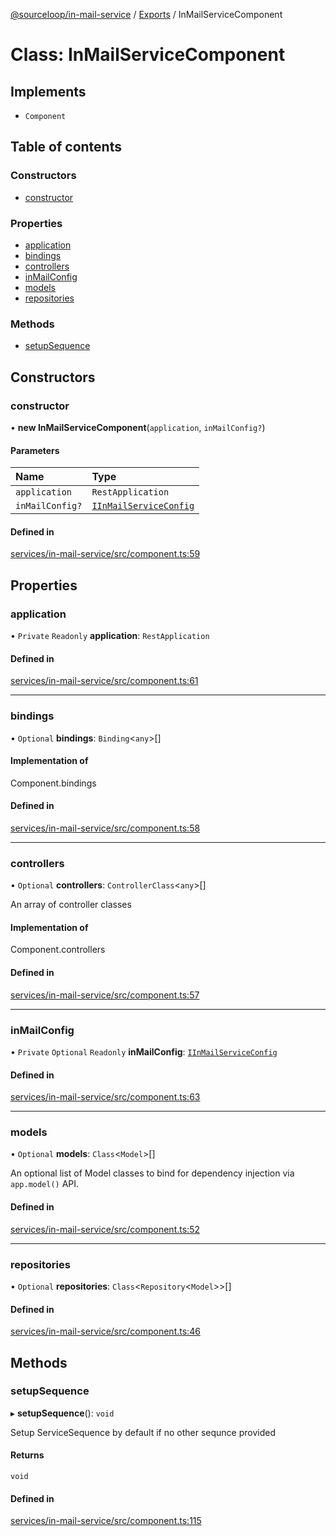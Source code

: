 [@sourceloop/in-mail-service](../README.md) / [Exports](../modules.md) / InMailServiceComponent

# Class: InMailServiceComponent

## Implements

- `Component`

## Table of contents

### Constructors

- [constructor](InMailServiceComponent.md#constructor)

### Properties

- [application](InMailServiceComponent.md#application)
- [bindings](InMailServiceComponent.md#bindings)
- [controllers](InMailServiceComponent.md#controllers)
- [inMailConfig](InMailServiceComponent.md#inmailconfig)
- [models](InMailServiceComponent.md#models)
- [repositories](InMailServiceComponent.md#repositories)

### Methods

- [setupSequence](InMailServiceComponent.md#setupsequence)

## Constructors

### constructor

• **new InMailServiceComponent**(`application`, `inMailConfig?`)

#### Parameters

| Name | Type |
| :------ | :------ |
| `application` | `RestApplication` |
| `inMailConfig?` | [`IInMailServiceConfig`](../interfaces/IInMailServiceConfig.md) |

#### Defined in

[services/in-mail-service/src/component.ts:59](https://github.com/sourcefuse/loopback4-microservice-catalog/blob/53060ad88/services/in-mail-service/src/component.ts#L59)

## Properties

### application

• `Private` `Readonly` **application**: `RestApplication`

#### Defined in

[services/in-mail-service/src/component.ts:61](https://github.com/sourcefuse/loopback4-microservice-catalog/blob/53060ad88/services/in-mail-service/src/component.ts#L61)

___

### bindings

• `Optional` **bindings**: `Binding`<`any`\>[]

#### Implementation of

Component.bindings

#### Defined in

[services/in-mail-service/src/component.ts:58](https://github.com/sourcefuse/loopback4-microservice-catalog/blob/53060ad88/services/in-mail-service/src/component.ts#L58)

___

### controllers

• `Optional` **controllers**: `ControllerClass`<`any`\>[]

An array of controller classes

#### Implementation of

Component.controllers

#### Defined in

[services/in-mail-service/src/component.ts:57](https://github.com/sourcefuse/loopback4-microservice-catalog/blob/53060ad88/services/in-mail-service/src/component.ts#L57)

___

### inMailConfig

• `Private` `Optional` `Readonly` **inMailConfig**: [`IInMailServiceConfig`](../interfaces/IInMailServiceConfig.md)

#### Defined in

[services/in-mail-service/src/component.ts:63](https://github.com/sourcefuse/loopback4-microservice-catalog/blob/53060ad88/services/in-mail-service/src/component.ts#L63)

___

### models

• `Optional` **models**: `Class`<`Model`\>[]

An optional list of Model classes to bind for dependency injection
via `app.model()` API.

#### Defined in

[services/in-mail-service/src/component.ts:52](https://github.com/sourcefuse/loopback4-microservice-catalog/blob/53060ad88/services/in-mail-service/src/component.ts#L52)

___

### repositories

• `Optional` **repositories**: `Class`<`Repository`<`Model`\>\>[]

#### Defined in

[services/in-mail-service/src/component.ts:46](https://github.com/sourcefuse/loopback4-microservice-catalog/blob/53060ad88/services/in-mail-service/src/component.ts#L46)

## Methods

### setupSequence

▸ **setupSequence**(): `void`

Setup ServiceSequence by default if no other sequnce provided

#### Returns

`void`

#### Defined in

[services/in-mail-service/src/component.ts:115](https://github.com/sourcefuse/loopback4-microservice-catalog/blob/53060ad88/services/in-mail-service/src/component.ts#L115)

